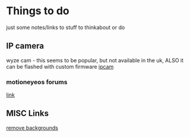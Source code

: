 # Things to do 
just some notes/links to stuff to thinkabout or do

## IP camera
wyze cam - this seems to be popular, but not available in the uk, ALSO it can be flashed with custom firmware
[ipcam](https://github.com/openipcamera/openipc-firmware)

### motioneyeos forums
[link](https://groups.google.com/forum/m/#!forum/motioneye)


## MISC Links
[remove backgrounds](https://www.remove.bg/)